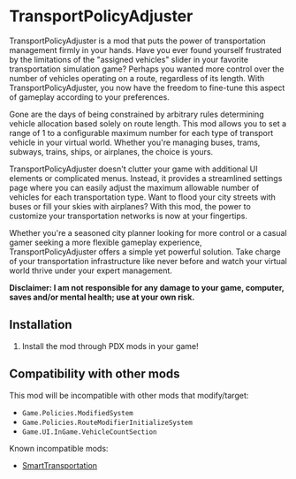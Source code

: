 # TransportPolicyAdjuster
TransportPolicyAdjuster is a mod that puts the power of transportation management firmly in your hands. Have you ever found yourself frustrated by the limitations of the "assigned vehicles" slider in your favorite transportation simulation game? Perhaps you wanted more control over the number of vehicles operating on a route, regardless of its length. With TransportPolicyAdjuster, you now have the freedom to fine-tune this aspect of gameplay according to your preferences.

Gone are the days of being constrained by arbitrary rules determining vehicle allocation based solely on route length. This mod allows you to set a range of 1 to a configurable maximum number for each type of transport vehicle in your virtual world. Whether you're managing buses, trams, subways, trains, ships, or airplanes, the choice is yours.

TransportPolicyAdjuster doesn't clutter your game with additional UI elements or complicated menus. Instead, it provides a streamlined settings page where you can easily adjust the maximum allowable number of vehicles for each transportation type. Want to flood your city streets with buses or fill your skies with airplanes? With this mod, the power to customize your transportation networks is now at your fingertips.

Whether you're a seasoned city planner looking for more control or a casual gamer seeking a more flexible gameplay experience, TransportPolicyAdjuster offers a simple yet powerful solution. Take charge of your transportation infrastructure like never before and watch your virtual world thrive under your expert management.

**Disclaimer: I am not responsible for any damage to your game, computer, saves and/or mental health; use at your own risk.**

## Installation
1. Install the mod through PDX mods in your game!

## Compatibility with other mods
This mod will be incompatible with other mods that modify/target:
 - `Game.Policies.ModifiedSystem`
 - `Game.Policies.RouteModifierInitializeSystem`
 - `Game.UI.InGame.VehicleCountSection`

Known incompatible mods:
 - [SmartTransportation](https://mods.paradoxplaza.com/mods/90264/Windows/)